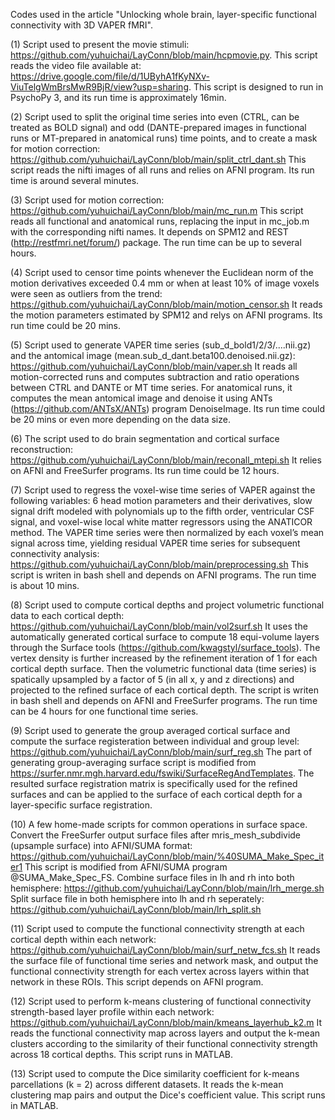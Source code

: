 Codes used in the article "Unlocking whole brain, layer-specific functional connectivity with 3D VAPER fMRI".

(1) Script used to present the movie stimuli: https://github.com/yuhuichai/LayConn/blob/main/hcpmovie.py. This script reads the video file available at: https://drive.google.com/file/d/1UByhA1fKyNXv-ViuTelgWmBrsMwR9BjR/view?usp=sharing. This script is designed to run in PsychoPy 3, and its run time is approximately 16min.

(2) Script used to split the original time series into even (CTRL, can be treated as BOLD signal) and odd (DANTE-prepared images in functional runs or MT-prepared in anatomical runs) time points, and to create a mask for motion correction: https://github.com/yuhuichai/LayConn/blob/main/split_ctrl_dant.sh This script reads the nifti images of all runs and relies on AFNI program. Its run time is around several minutes.

(3) Script used for motion correction: https://github.com/yuhuichai/LayConn/blob/main/mc_run.m This script reads all functional and anatomical runs, replacing the input in mc_job.m with the corresponding nifti names. It depends on SPM12 and REST (http://restfmri.net/forum/) package. The run time can be up to several hours.

(4) Script used to censor time points whenever the Euclidean norm of the motion derivatives exceeded 0.4 mm or when at least 10% of image voxels were seen as outliers from the trend: https://github.com/yuhuichai/LayConn/blob/main/motion_censor.sh It reads the motion parameters estimated by SPM12 and relys on AFNI programs. Its run time could be 20 mins.

(5) Script used to generate VAPER time series (sub_d_bold1/2/3/....nii.gz) and the antomical image (mean.sub_d_dant.beta100.denoised.nii.gz): https://github.com/yuhuichai/LayConn/blob/main/vaper.sh It reads all motion-corrected runs and computes subtraction and ratio operations between CTRL and DANTE or MT time series. For anatomical runs, it computes the mean antomical image and denoise it using ANTs (https://github.com/ANTsX/ANTs) program DenoiseImage. Its run time could be 20 mins or even more depending on the data size.

(6) The script used to do brain segmentation and cortical surface reconstruction: https://github.com/yuhuichai/LayConn/blob/main/reconall_mtepi.sh It relies on AFNI and FreeSurfer programs. Its run time could be 12 hours.

(7) Script used to regress the voxel-wise time series of VAPER against the following variables: 6 head motion parameters and their derivatives, slow signal drift modeled with polynomials up to the fifth order, ventricular CSF signal, and voxel-wise local white matter regressors using the ANATICOR method. The VAPER time series were then normalized by each voxel’s mean signal across time, yielding residual VAPER time series for subsequent connectivity analysis: https://github.com/yuhuichai/LayConn/blob/main/preprocessing.sh This script is writen in bash shell and depends on AFNI programs. The run time is about 10 mins.

(8) Script used to compute cortical depths and project volumetric functional data to each cortical depth: https://github.com/yuhuichai/LayConn/blob/main/vol2surf.sh It uses the automatically generated cortical surface to compute 18 equi-volume layers through the Surface tools (https://github.com/kwagstyl/surface_tools). The vertex density is further increased by the refinement iteration of 1 for each cortical depth surface. Then the volumetric functional data (time series) is spatically upsampled by a factor of 5 (in all x, y and z directions) and projected to the refined surface of each cortical depth. The script is writen in bash shell and depends on AFNI and FreeSurfer programs. The run time can be 4 hours for one functional time series.

(9) Script used to generate the group averaged cortical surface and compute the surface registeration between individual and group level: https://github.com/yuhuichai/LayConn/blob/main/surf_reg.sh The part of generating group-averaging surface script is modified from https://surfer.nmr.mgh.harvard.edu/fswiki/SurfaceRegAndTemplates. The resulted surface registration matrix is specifically used for the refined surfaces and can be applied to the surface of each cortical depth for a layer-specific surface registration.

(10) A few home-made scripts for common operations in surface space. Convert the FreeSurfer output surface files after mris_mesh_subdivide (upsample surface) into AFNI/SUMA format: https://github.com/yuhuichai/LayConn/blob/main/%40SUMA_Make_Spec_iter1 This script is modified from AFNI/SUMA program @SUMA_Make_Spec_FS. Combine surface files in lh and rh into both hemisphere: https://github.com/yuhuichai/LayConn/blob/main/lrh_merge.sh Split surface file in both hemisphere into lh and rh seperately: https://github.com/yuhuichai/LayConn/blob/main/lrh_split.sh

(11) Script used to compute the functional connectivity strength at each cortical depth within
 each network: https://github.com/yuhuichai/LayConn/blob/main/surf_netw_fcs.sh It reads the surface file of functional time series and network mask, and output the functional connectivity strength for each vertex across layers within that network in these ROIs. This script depends on AFNI program.

(12) Script used to perform k-means clustering of functional connectivity strength-based layer profile within each network: https://github.com/yuhuichai/LayConn/blob/main/kmeans_layerhub_k2.m It reads the functional connectivity map across layers and output the k-mean clusters according to the similarity of their functional connectivity strength across 18 cortical depths. This script runs in MATLAB.

(13) Script used to compute the Dice similarity coefficient for k-means parcellations (k = 2) across different datasets. It reads the k-mean clustering map pairs and output the Dice's coefficient value. This script runs in MATLAB.
